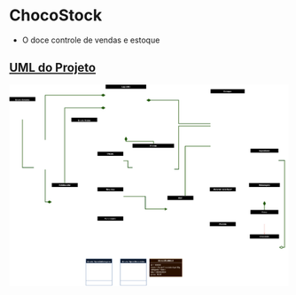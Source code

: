 # ChocoStock
- O doce controle de vendas e estoque
## [UML do Projeto](https://app.diagrams.net/#G1ob392-avmraMdT-HdXfV2x8NyNQ4EVuE#%7B%22pageId%22%3A%22X-9vTq_ojHjCq0rzShb6%22%7D)
![Diagrama UML](imagens/uml_diagram_transparent.png)
